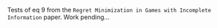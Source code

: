 ﻿Tests of eq 9 from the `Regret Minimization in Games with Incomplete Information` paper. Work pending...
